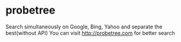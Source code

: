 # probetree
Search simultaneously on Google, Bing, Yahoo and separate the best(without API)
You can visit http://probetree.com for better search
